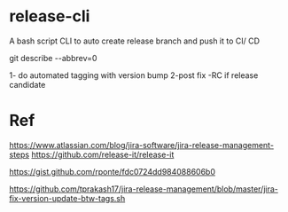 # release-cli
A bash script  CLI to auto create release branch and push it to CI/ CD

git describe --abbrev=0 

1- do automated tagging with version bump
2-post fix -RC if release candidate


# Ref
https://www.atlassian.com/blog/jira-software/jira-release-management-steps
https://github.com/release-it/release-it

https://gist.github.com/rponte/fdc0724dd984088606b0

https://github.com/tprakash17/jira-release-management/blob/master/jira-fix-version-update-btw-tags.sh
